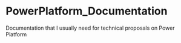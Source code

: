 # PowerPlatform_Documentation
Documentation that I usually need for technical proposals on Power Platform
